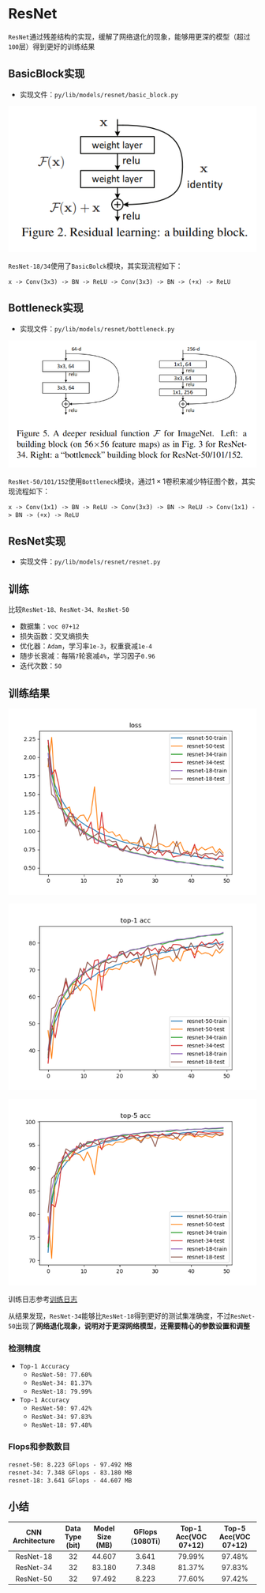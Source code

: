 # ResNet

`ResNet`通过残差结构的实现，缓解了网络退化的现象，能够用更深的模型（超过`100`层）得到更好的训练结果

##  BasicBlock实现

* 实现文件：`py/lib/models/resnet/basic_block.py`

![](./imgs/figure-2.png)

`ResNet-18/34`使用了`BasicBolck`模块，其实现流程如下：

```
x -> Conv(3x3) -> BN -> ReLU -> Conv(3x3) -> BN -> (+x) -> ReLU
```

## Bottleneck实现

* 实现文件：`py/lib/models/resnet/bottleneck.py`

![](./imgs/figure-5.png)

`ResNet-50/101/152`使用`Bottleneck`模块，通过$1\times 1$卷积来减少特征图个数，其实现流程如下：

```
x -> Conv(1x1) -> BN -> ReLU -> Conv(3x3) -> BN -> ReLU -> Conv(1x1) -> BN -> (+x) -> ReLU
```

## ResNet实现

* 实现文件：`py/lib/models/resnet/resnet.py`

## 训练

比较`ResNet-18、ResNet-34、ResNet-50`

* 数据集：`voc 07+12`
* 损失函数：交叉熵损失
* 优化器：`Adam`，学习率`1e-3`，权重衰减`1e-4`
* 随步长衰减：每隔`7`轮衰减`4%`，学习因子`0.96`
* 迭代次数：`50`

## 训练结果

![](./imgs/loss.png)

![](./imgs/top-1-acc.png)

![](./imgs/top-5-acc.png)

训练日志参考[训练日志](./log-resnet_18-vs-34-vs-50.md)

从结果发现，`ResNet-34`能够比`ResNet-18`得到更好的测试集准确度，不过`ResNet-50`出现了**网络退化现象，说明对于更深网络模型，还需要精心的参数设置和调整**

### 检测精度

* `Top-1 Accuracy`
  * `ResNet-50: 77.60%`
  * `ResNet-34: 81.37%`
  * `ResNet-18: 79.99%`
* `Top-1 Accuracy`
  * `ResNet-50: 97.42%`
  * `ResNet-34: 97.83%`
  * `ResNet-18: 97.48%`

### Flops和参数数目

```
resnet-50: 8.223 GFlops - 97.492 MB
resnet-34: 7.348 GFlops - 83.180 MB
resnet-18: 3.641 GFlops - 44.607 MB
```

## 小结

| CNN Architecture | Data Type (bit) | Model Size (MB) | GFlops （1080Ti） | Top-1 Acc(VOC 07+12) | Top-5 Acc(VOC 07+12) |
|:----------------:|:---------------:|:---------------:|:-----------------:|:--------------------:|:--------------------:|
|     ResNet-18    |        32       |      44.607     |       3.641       |        79.99%        |        97.48%        |
|     ResNet-34    |        32       |      83.180     |       7.348       |        81.37%        |        97.83%        |
|     ResNet-50    |        32       |      97.492     |       8.223       |        77.60%        |        97.42%        |